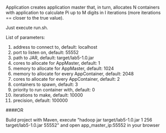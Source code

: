 Application creates application master that, in turn, allocates N containers with application to calculate Pi up to M digits in I iterations (more iterations == closer to the true value).

Just execute run.sh.

List of parameters:  
1. address to connect to, default: localhost  
2. port to listen on, default: 55552  
3. path to JAR, default: target/lab5-1.0.jar  
4. cores to allocate for AppMaster, default: 1  
5. memory to allocate for AppMaster, default: 1024  
6. memory to allocate for every AppContainer, default: 2048  
7. cores to allocate for every AppContainer, default: 2  
8. containers to spawn, default: 3  
9. priority to run container with, default: 0  
10. iterations to make, default: 10000  
11. precision, default: 100000  

####OR

Build project with Maven, execute "hadoop jar target/lab5-1.0.jar 1 256 target/lab5-1.0.jar 55552" and open app_master_ip:55552 in your browser